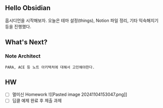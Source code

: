 
## Hello Obsidian
옵시디언을 시작해보자. 
오늘은 테마 설정(things), Notion 파일 정리, 기타 익숙해지기 등을 진행했다.

## What's Next?
### Note Architect
	PARA, ACE 등 노트 아키텍처에 대해서 고민해야한다.


## HW
- [ ] 멀미신 Homework
	![[Pasted image 20241104153047.png]]
- [ ] 딥클 예제 완료 후 제출 과제